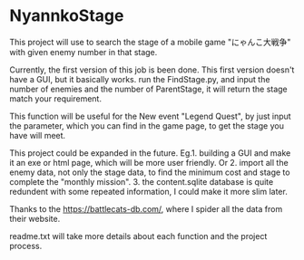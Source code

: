 # NyannkoStage
This project will use to search the stage of a mobile game "にゃんこ大戦争" with given enemy number in that stage.

Currently, the first version of this job is been done. This first version doesn't have a GUI, but it basically works.
run the FindStage.py, and input the number of enemies and the number of ParentStage, it will return the stage match your requirement. 

This function will be useful for the New event "Legend Quest", by just input the parameter, which you can find in the game page, to get the stage you have will meet. 

This project could be expanded in the future. Eg.1. building a GUI and make it an exe or html page, which will be more user friendly. 
Or 2. import all the enemy data, not only the stage data, to find the minimum cost and stage to complete the "monthly mission". 
3. the content.sqlite database is quite redundent with some repeated information, I could make it more slim later. 

Thanks to the https://battlecats-db.com/, where I spider all the data from their website. 

readme.txt will take more details about each function and the project process. 
